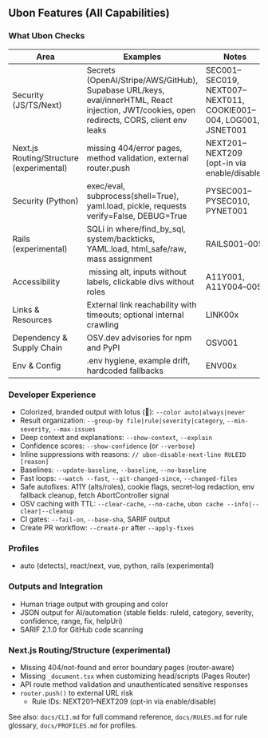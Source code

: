## Ubon Features (All Capabilities)

### What Ubon Checks

| Area | Examples | Notes |
|---|---|---|
| Security (JS/TS/Next) | Secrets (OpenAI/Stripe/AWS/GitHub), Supabase URL/keys, eval/innerHTML, React injection, JWT/cookies, open redirects, CORS, client env leaks | SEC001–SEC019, NEXT007–NEXT011, COOKIE001–004, LOG001, JSNET001 |
| Next.js Routing/Structure (experimental) | missing 404/error pages, method validation, external router.push | NEXT201–NEXT209 (opt-in via enable/disable) |
| Security (Python) | exec/eval, subprocess(shell=True), yaml.load, pickle, requests verify=False, DEBUG=True | PYSEC001–PYSEC010, PYNET001 |
| Rails (experimental) | SQLi in where/find_by_sql, system/backticks, YAML.load, html_safe/raw, mass assignment | RAILS001–005 |
| Accessibility | <img> missing alt, inputs without labels, clickable divs without roles | A11Y001, A11Y004–005 |
| Links & Resources | External link reachability with timeouts; optional internal crawling | LINK00x |
| Dependency & Supply Chain | OSV.dev advisories for npm and PyPI | OSV001 |
| Env & Config | .env hygiene, example drift, hardcoded fallbacks | ENV00x |

### Developer Experience

- Colorized, branded output with lotus (🪷): `--color auto|always|never`
- Result organization: `--group-by file|rule|severity|category`, `--min-severity`, `--max-issues`
- Deep context and explanations: `--show-context`, `--explain`
- Confidence scores: `--show-confidence` (or `--verbose`)
- Inline suppressions with reasons: `// ubon-disable-next-line RULEID [reason]`
- Baselines: `--update-baseline`, `--baseline`, `--no-baseline`
- Fast loops: `--watch --fast`, `--git-changed-since`, `--changed-files`
- Safe autofixes: A11Y (alts/roles), cookie flags, secret-log redaction, env fallback cleanup, fetch AbortController signal
- OSV caching with TTL: `--clear-cache`, `--no-cache`, `ubon cache --info|--clear|--cleanup`
- CI gates: `--fail-on`, `--base-sha`, SARIF output
- Create PR workflow: `--create-pr` after `--apply-fixes`

### Profiles

- auto (detects), react/next, vue, python, rails (experimental)

### Outputs and Integration

- Human triage output with grouping and color
- JSON output for AI/automation (stable fields: ruleId, category, severity, confidence, range, fix, helpUri)
- SARIF 2.1.0 for GitHub code scanning

### Next.js Routing/Structure (experimental)

- Missing 404/not-found and error boundary pages (router-aware)
- Missing `_document.tsx` when customizing head/scripts (Pages Router)
- API route method validation and unauthenticated sensitive responses
- `router.push()` to external URL risk
  - Rule IDs: NEXT201–NEXT209 (opt-in via enable/disable)

See also: `docs/CLI.md` for full command reference, `docs/RULES.md` for rule glossary, `docs/PROFILES.md` for profiles.


